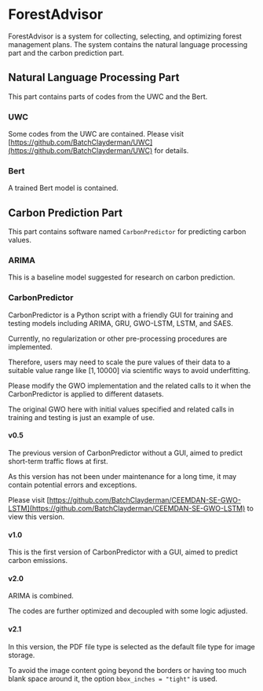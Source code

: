 # ForestAdvisor

ForestAdvisor is a system for collecting, selecting, and optimizing forest management plans. The system contains the natural language processing part and the carbon prediction part. 

## Natural Language Processing Part

This part contains parts of codes from the UWC and the Bert. 

### UWC

Some codes from the UWC are contained. Please visit [https://github.com/BatchClayderman/UWC](https://github.com/BatchClayderman/UWC) for details. 

### Bert

A trained Bert model is contained. 

## Carbon Prediction Part

This part contains software named ``CarbonPredictor`` for predicting carbon values. 

### ARIMA

This is a baseline model suggested for research on carbon prediction. 

### CarbonPredictor

CarbonPredictor is a Python script with a friendly GUI for training and testing models including ARIMA, GRU, GWO-LSTM, LSTM, and SAES. 

Currently, no regularization or other pre-processing procedures are implemented. 

Therefore, users may need to scale the pure values of their data to a suitable value range like $[1, 10000]$ via scientific ways to avoid underfitting. 

Please modify the GWO implementation and the related calls to it when the CarbonPredictor is applied to different datasets. 

The original GWO here with initial values specified and related calls in training and testing is just an example of use. 

#### v0.5

The previous version of CarbonPredictor without a GUI, aimed to predict short-term traffic flows at first. 

As this version has not been under maintenance for a long time, it may contain potential errors and exceptions. 

Please visit [https://github.com/BatchClayderman/CEEMDAN-SE-GWO-LSTM](https://github.com/BatchClayderman/CEEMDAN-SE-GWO-LSTM) to view this version. 

#### v1.0

This is the first version of CarbonPredictor with a GUI, aimed to predict carbon emissions. 

#### v2.0

ARIMA is combined. 

The codes are further optimized and decoupled with some logic adjusted. 

#### v2.1

In this version, the PDF file type is selected as the default file type for image storage. 

To avoid the image content going beyond the borders or having too much blank space around it, the option ``bbox_inches = "tight"`` is used. 
